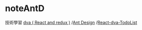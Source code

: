 # noteAntD


技術學習
[dva ( React and redux )](https://github.com/dvajs/dva)
/[Ant Design](https://ant.design)
/[React-dva-TodoList](https://dotblogs.com.tw/explooosion/2017/12/16/231218)


